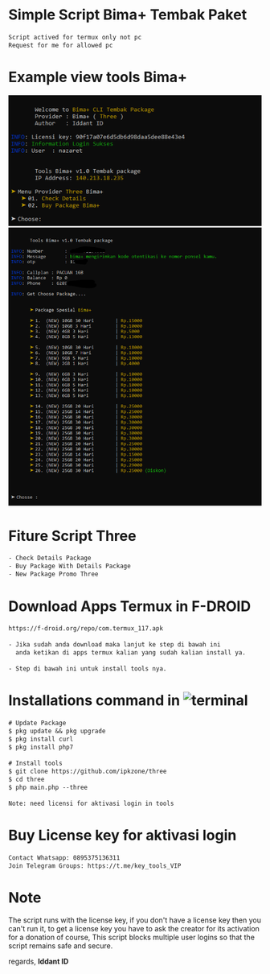 # Simple Script Bima+ Tembak Paket
```shell
Script actived for termux only not pc
Request for me for allowed pc
```

# Example view tools Bima+
<center><img src="1.png" alt="three"></center>
<center><img src="2.png" alt="axisnet"></center>


# Fiture Script Three
```shell
- Check Details Package
- Buy Package With Details Package
- New Package Promo Three
```

# Download Apps Termux in F-DROID 
```shell
https://f-droid.org/repo/com.termux_117.apk

- Jika sudah anda download maka lanjut ke step di bawah ini 
  anda ketikan di apps termux kalian yang sudah kalian install ya.

- Step di bawah ini untuk install tools nya.
```

# Installations command in ![terminal](https://badgen.net/badge/icon/terminal?icon=terminal&label&cache=500)
```shell
# Update Package 
$ pkg update && pkg upgrade
$ pkg install curl
$ pkg install php7

# Install tools
$ git clone https://github.com/ipkzone/three
$ cd three
$ php main.php --three

Note: need licensi for aktivasi login in tools
```

# Buy License key for aktivasi login
```shell
Contact Whatsapp: 0895375136311
Join Telegram Groups: https://t.me/key_tools_VIP
```

# Note
The script runs with the license key,
if you don't have a license key then you can't run it,
to get a license key you have to ask the creator for its activation for a donation of course,
This script blocks multiple user logins so that the script remains safe and secure.

regards,
**Iddant ID**
